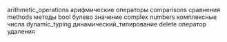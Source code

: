 arithmetic_operations арифмические операторы
comparisons сравнения
methods методы
bool булево значение
complex numbers комплексные числа
dynamic_typing динамический_типирование
delete оператор удаления
